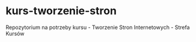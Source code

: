 # kurs-tworzenie-stron
Repozytorium na potrzeby kursu - Tworzenie Stron Internetowych - Strefa Kursów
